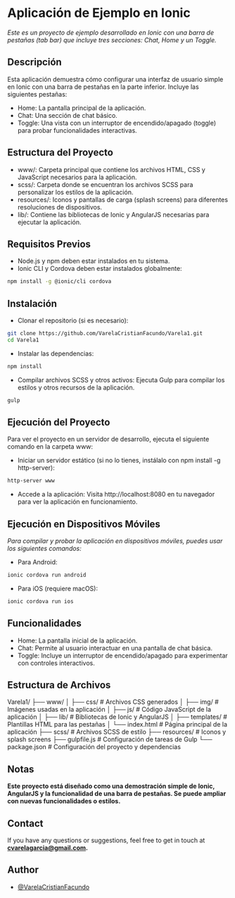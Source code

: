 # Aplicación de Ejemplo en Ionic

_Este es un proyecto de ejemplo desarrollado en Ionic con una barra de pestañas (tab bar) que incluye tres secciones: Chat, Home y un Toggle._

## Descripción

Esta aplicación demuestra cómo configurar una interfaz de usuario simple en Ionic con una barra de pestañas en la parte inferior. Incluye las siguientes pestañas:

- Home: La pantalla principal de la aplicación.
- Chat: Una sección de chat básico.
- Toggle: Una vista con un interruptor de encendido/apagado (toggle) para probar funcionalidades interactivas.

## Estructura del Proyecto

- www/: Carpeta principal que contiene los archivos HTML, CSS y JavaScript necesarios para la aplicación.
- scss/: Carpeta donde se encuentran los archivos SCSS para personalizar los estilos de la aplicación.
- resources/: Iconos y pantallas de carga (splash screens) para diferentes resoluciones de dispositivos.
- lib/: Contiene las bibliotecas de Ionic y AngularJS necesarias para ejecutar la aplicación.

## Requisitos Previos

- Node.js y npm deben estar instalados en tu sistema.
- Ionic CLI y Cordova deben estar instalados globalmente:

```bash
npm install -g @ionic/cli cordova

```

## Instalación

- Clonar el repositorio (si es necesario):

```bash
git clone https://github.com/VarelaCristianFacundo/Varela1.git
cd Varela1
```

- Instalar las dependencias:

```bash
npm install
```

- Compilar archivos SCSS y otros activos: Ejecuta Gulp para compilar los estilos y otros recursos de la aplicación.

```bash
gulp
```

## Ejecución del Proyecto

Para ver el proyecto en un servidor de desarrollo, ejecuta el siguiente comando en la carpeta www:

- Iniciar un servidor estático (si no lo tienes, instálalo con npm install -g http-server):

```bash
http-server www
```

- Accede a la aplicación: Visita http://localhost:8080 en tu navegador para ver la aplicación en funcionamiento.

## Ejecución en Dispositivos Móviles

_Para compilar y probar la aplicación en dispositivos móviles, puedes usar los siguientes comandos:_

- Para Android:

```bash
ionic cordova run android
```

- Para iOS (requiere macOS):

```bash
ionic cordova run ios
```

## Funcionalidades

- Home: La pantalla inicial de la aplicación.
- Chat: Permite al usuario interactuar en una pantalla de chat básica.
- Toggle: Incluye un interruptor de encendido/apagado para experimentar con controles interactivos.

## Estructura de Archivos

Varela1/
├── www/
│ ├── css/ # Archivos CSS generados
│ ├── img/ # Imágenes usadas en la aplicación
│ ├── js/ # Código JavaScript de la aplicación
│ ├── lib/ # Bibliotecas de Ionic y AngularJS
│ ├── templates/ # Plantillas HTML para las pestañas
│ └── index.html # Página principal de la aplicación
├── scss/ # Archivos SCSS de estilo
├── resources/ # Iconos y splash screens
├── gulpfile.js # Configuración de tareas de Gulp
└── package.json # Configuración del proyecto y dependencias

## Notas

**Este proyecto está diseñado como una demostración simple de Ionic, AngularJS y la funcionalidad de una barra de pestañas. Se puede ampliar con nuevas funcionalidades o estilos.**

## Contact

If you have any questions or suggestions, feel free to get in touch at **cvarelagarcia@gmail.com.**

## Author

- [@VarelaCristianFacundo](https://github.com/VarelaCristianFacundo)
